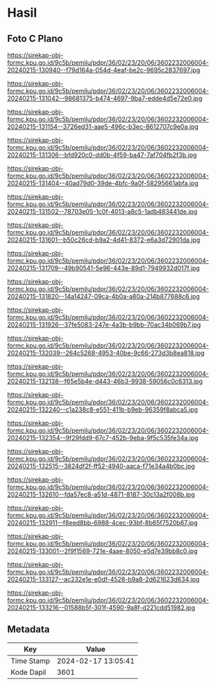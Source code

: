 # Hasil

## Foto C Plano

https://sirekap-obj-formc.kpu.go.id/9c5b/pemilu/pdpr/36/02/23/20/06/3602232006004-20240215-130940--f79d164a-054d-4eaf-be2c-9695c2837697.jpg

https://sirekap-obj-formc.kpu.go.id/9c5b/pemilu/pdpr/36/02/23/20/06/3602232006004-20240215-131042--98681375-b474-4697-9ba7-edde4d5e72e0.jpg

https://sirekap-obj-formc.kpu.go.id/9c5b/pemilu/pdpr/36/02/23/20/06/3602232006004-20240215-131154--3726ed31-aae5-496c-b3ec-8612707c9e0a.jpg

https://sirekap-obj-formc.kpu.go.id/9c5b/pemilu/pdpr/36/02/23/20/06/3602232006004-20240215-131306--bfd920c0-dd0b-4f59-ba47-7af704fb2f3b.jpg

https://sirekap-obj-formc.kpu.go.id/9c5b/pemilu/pdpr/36/02/23/20/06/3602232006004-20240215-131404--40ad79d0-39de-4bfc-9a0f-58295661abfa.jpg

https://sirekap-obj-formc.kpu.go.id/9c5b/pemilu/pdpr/36/02/23/20/06/3602232006004-20240215-131502--78703e05-1c0f-4013-a8c5-1adb483441de.jpg

https://sirekap-obj-formc.kpu.go.id/9c5b/pemilu/pdpr/36/02/23/20/06/3602232006004-20240215-131601--b50c26cd-b9a2-4d41-8372-e6a3d72901da.jpg

https://sirekap-obj-formc.kpu.go.id/9c5b/pemilu/pdpr/36/02/23/20/06/3602232006004-20240215-131709--49b90541-5e96-443e-89d1-7949932d017f.jpg

https://sirekap-obj-formc.kpu.go.id/9c5b/pemilu/pdpr/36/02/23/20/06/3602232006004-20240215-131820--14a14247-09ca-4b0a-a80a-214b877688c6.jpg

https://sirekap-obj-formc.kpu.go.id/9c5b/pemilu/pdpr/36/02/23/20/06/3602232006004-20240215-131926--37fe5083-247e-4a3b-b9bb-70ac34b069b7.jpg

https://sirekap-obj-formc.kpu.go.id/9c5b/pemilu/pdpr/36/02/23/20/06/3602232006004-20240215-132039--264c5268-4953-40be-9c66-273d3b8ea818.jpg

https://sirekap-obj-formc.kpu.go.id/9c5b/pemilu/pdpr/36/02/23/20/06/3602232006004-20240215-132138--f65e5b4e-d443-46b3-9938-59056c0c6313.jpg

https://sirekap-obj-formc.kpu.go.id/9c5b/pemilu/pdpr/36/02/23/20/06/3602232006004-20240215-132240--c1a238c8-e551-411b-b9eb-96359f8abca5.jpg

https://sirekap-obj-formc.kpu.go.id/9c5b/pemilu/pdpr/36/02/23/20/06/3602232006004-20240215-132354--9f29fdd9-67c7-452b-9eba-9f5c535fe34a.jpg

https://sirekap-obj-formc.kpu.go.id/9c5b/pemilu/pdpr/36/02/23/20/06/3602232006004-20240215-132515--3824df2f-ff52-4940-aaca-f71e34a4b0bc.jpg

https://sirekap-obj-formc.kpu.go.id/9c5b/pemilu/pdpr/36/02/23/20/06/3602232006004-20240215-132610--fda57ec8-a51d-4871-8187-30c13a2f008b.jpg

https://sirekap-obj-formc.kpu.go.id/9c5b/pemilu/pdpr/36/02/23/20/06/3602232006004-20240215-132911--f8eed8bb-6988-4cec-93bf-8b65f7520b67.jpg

https://sirekap-obj-formc.kpu.go.id/9c5b/pemilu/pdpr/36/02/23/20/06/3602232006004-20240215-133001--2f9f1569-721e-4aae-8050-e5d7e39bb8c0.jpg

https://sirekap-obj-formc.kpu.go.id/9c5b/pemilu/pdpr/36/02/23/20/06/3602232006004-20240215-133127--ac232e1e-e0df-4528-b9a8-2d621623d634.jpg

https://sirekap-obj-formc.kpu.go.id/9c5b/pemilu/pdpr/36/02/23/20/06/3602232006004-20240215-133216--01588b5f-301f-4590-9a8f-d221cdd51982.jpg


## Metadata

| Key        | Value               |
| ---------- | ------------------- |
| Time Stamp | 2024-02-17 13:05:41 |
| Kode Dapil | 3601                |



